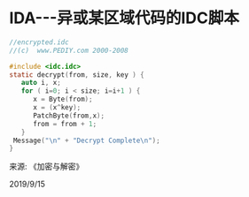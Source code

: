 # IDA---异或某区域代码的IDC脚本

```c
//encrypted.idc
//(c)  www.PEDIY.com 2000-2008

#include <idc.idc>
static decrypt(from, size, key ) { 
   auto i, x; 
   for ( i=0; i < size; i=i+1 ) { 
      x = Byte(from); 
      x = (x^key); 
      PatchByte(from,x); 
      from = from + 1;
   } 
 Message("\n" + "Decrypt Complete\n");
} 
```

来源: 《加密与解密》  


2019/9/15  
